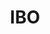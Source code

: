 ---
title: IBO
crosslinks:
- ShadowBan
- livven
- getdisciplined
- SampleSize
- AMAAggregator
- SuicideWatch
- LifeProTips
- Kanye
- AskReddit
- AskAcademia
- classic4chan
- unexpectedfactorial
- ApplyingToCollege
- teenagers
- 2meirl4meirl
- funny
- Teachers
- ish_irl
- me_irl
- REEEEEEEEEE
---